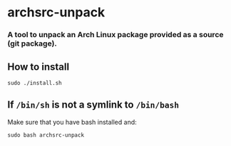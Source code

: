 # archsrc-unpack
### A tool to unpack an Arch Linux package provided as a source (git package).

## How to install
```shell
sudo ./install.sh
```

## If `/bin/sh` is not a symlink to `/bin/bash`
Make sure that you have bash installed and:
```
sudo bash archsrc-unpack
```
